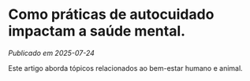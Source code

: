 # Como práticas de autocuidado impactam a saúde mental.

*Publicado em 2025-07-24*

Este artigo aborda tópicos relacionados ao bem-estar humano e animal.
